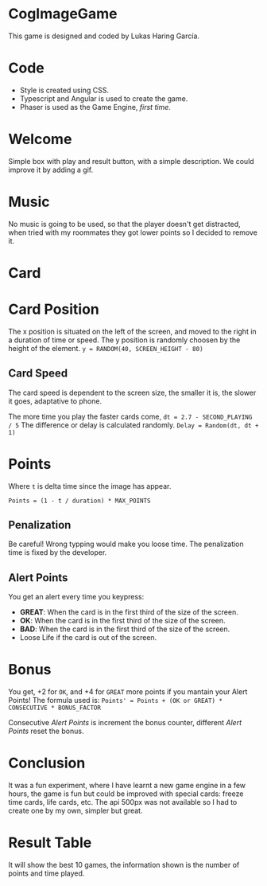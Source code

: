 # CogImageGame
This game is designed and coded by Lukas Haring García.

# Code
- Style is created using CSS.
- Typescript and Angular is used to create the game.
- Phaser is used as the Game Engine, *first time*.

# Welcome
Simple box with play and result button, with a simple description. We could improve it by adding a gif.

# Music
No music is going to be used, so that the player doesn't get distracted, when tried with my roommates they got lower points so I decided to remove it.

# Card
# Card Position
The x position is situated on the left of the screen, and moved to the right in a duration of time or speed.
The y position is randomly choosen by the height of the element.
`y = RANDOM(40, SCREEN_HEIGHT - 80)`

## Card Speed
The card speed is dependent to the screen size, the smaller it is, the slower it goes, adaptative to phone.

The more time you play the faster cards come,
`dt = 2.7 - SECOND_PLAYING / 5`
The difference or delay is calculated randomly.
` Delay = Random(dt, dt + 1) `

# Points

Where `t` is delta time since the image has appear.

` Points = (1 - t / duration) * MAX_POINTS `

## Penalization
Be careful! Wrong typping would make you loose time. The penalization time is fixed by the developer.

## Alert Points
You get an alert every time you keypress:
* **GREAT**: When the card is in the first third of the size of the screen.
* **OK**: When the card is in the first third of the size of the screen.
* **BAD**: When the card is in the first third of the size of the screen.
* Loose Life if the card is out of the screen.

# Bonus
You get, +2 for `OK`, and +4 for `GREAT` more points if you mantain your Alert Points!
The formula used is:
`Points' = Points + (OK or GREAT) * CONSECUTIVE * BONUS_FACTOR`

Consecutive *Alert Points* is increment the bonus counter, different *Alert Points* reset the bonus.

# Conclusion

It was a fun experiment, where I have learnt a new game engine in a few hours, the game is fun but could be improved with special cards: freeze time cards, life cards, etc.
The api 500px was not available so I had to create one by my own, simpler but great.

# Result Table
It will show the best 10 games, the information shown is the number of points and time played.
